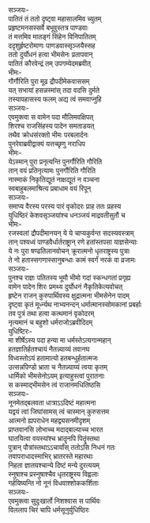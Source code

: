 सञ्जयः-  
पातितं तं ततो दृष्ट्वा महासालमिव च्युतम्  
प्रहृष्टमनसस्सर्वे बभूवुस्तत्र पाण्डवाः  
तं मत्तमिव मातङ्गं सिंहेन विनिपातितम्  
ददृशुर्हृष्टरोमाणः पाणडवास्सृञ्जयैस्सह  
ततो दुर्योधनं हत्वा भीमसेनः प्रतापवान्  
पातितं कौरवेन्द्रं तम् उपगम्येदमब्रवीत्  
भीमः-  
गौर्गौरिति पुरा मूढ द्रौपदीमेकवाससम्  
यत् सभायां हसन्नस्मांस् तदा वदसि दुर्मते  
तस्यापहासस्य फलम् अद्य त्वं समवाप्नुहि  
सञ्जयः-  
एवमुक्त्वा स वामेन पदा मौलिमवक्षिपत्  
शिरश्च राजसिंहस्य पादेन समताडयत्  
तथैव क्रोधसंरक्तो भीमः परबलार्दनः  
पुनरेवाब्रवीद्वाक्यं यत्तच्छृणु नराधिप  
भीमः-  
येऽस्मान् पुरा प्रनृत्यन्ति पुनर्गौरिति गौरिति  
तान् वयं प्रतिनृत्यामः पुनर्गौरिति गौरिति  
नास्माकं निकृतिद्यूतं नाक्षद्यूतं न वञ्चना  
स्वबाहुबलमाश्रित्य प्रबाधाम वयं रिपून्  
सञ्जयः-  
समाप्य वैरस्य परस्य पारं वृकोदरः प्राह ततः प्रहस्य  
युधिष्ठिरं केशवसृञ्जयांश्च धनञ्जयं माद्रवतीसुतौ च  
भीमः-  
रजस्वलां द्रौपदीमानयन् ये ये चाप्यकुर्वन्त सदस्यवस्त्राम्  
तान् पश्यध्वं पाण्डवैर्धार्तराष्ट्रान् रणे हतांस्तपसा याज्ञसेन्याः  
ये नः पुरा षण्ढतिलानवोचन् क्रूरात्मनो धृतराष्ट्रस्य पुत्राः  
ते नो हतास्सगणास्सानुबन्धाः कामं स्वर्गं नरकं वा व्रजामः  
सञ्जयः-  
पुनश्च राज्ञः पतितस्य भूमौ भीमो गदां स्कन्धगतां प्रगृह्य  
वामेन पादेन शिरः प्रमथ्य दुर्योधनं नैकृतिकेत्यवोचत्  
हृष्टेन राजन् कुरुपार्थिवस्य क्षुद्रात्मना भीमसेनेन पादम्  
दृष्ट्वा कृतं मूर्ध्न्यथ नाभ्यनन्दन् धर्मात्मानस्सोमकानां प्रबर्हाः  
तव पुत्रं तथा हत्वा कत्थमानं वृकोदरम्  
नृत्यमानं च बहुशो धर्मराजोऽब्रवीदिदम्  
युधिष्टिरः-  
मा शीर्षेऽस्य पदा हन्या मा धर्मस्तेऽत्यगान्महान्  
हतज्ञातिर्हतश्चायं नैतन्न्याय्यं तवानघ  
विध्वस्तोऽयं हतामात्यो हतबन्धुर्हतात्मजः  
उत्सन्नपिण्डो भ्राता च नैतन्न्याय्यं त्वया कृतम्  
धार्मिको भीमसेनोऽयम् इत्याहुस्त्वां पुरातनाः  
स कस्माद्भीमसेन त्वं राजानमधितिष्ठसि  
सञ्जयः-  
नूनमेतद्बलवता धात्राऽऽदिष्टं महात्मना  
यद्वयं त्वां जिघांसामस् त्वं चास्मान् कुरुसत्तम  
आत्मनो ह्यपराधेन महद्व्यसनमीदृशम्  
प्राप्तवानसि लोभाच्च मदाद्बाल्याच्च भारत  
घातयित्वा वयस्यांश्च भ्रातॄनपि पितॄंस्तथा  
पुत्रान् पौत्रांस्तथाऽऽचार्यांस् ततोऽसि निधनं गतः  
तवापराधादस्माभिर् भ्रातरस्ते महारथाः  
निहता ज्ञातयश्चान्ये दिष्टं मन्ये दुरत्ययम्  
स्नुषाश्च प्रस्नुषाश्चैव धृतराष्ट्रस्य विह्वलाः  
गर्हयिष्यन्ति नो नूनं विधवाश्शोककर्शिताः  
सञ्जयः-  
एवमुक्त्वा सुदुःखार्तो निशश्वास स पार्थिवः  
विललाप चिरं चापि धर्मसूनुर्युधिष्ठिरः  
